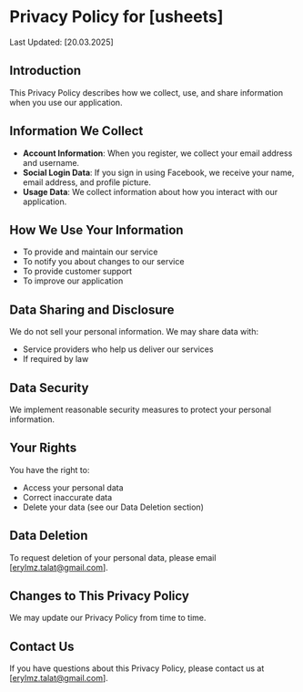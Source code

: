 # Privacy Policy for [usheets]

Last Updated: [20.03.2025]

## Introduction
This Privacy Policy describes how we collect, use, and share information when you use our application.

## Information We Collect
- **Account Information**: When you register, we collect your email address and username.
- **Social Login Data**: If you sign in using Facebook, we receive your name, email address, and profile picture.
- **Usage Data**: We collect information about how you interact with our application.

## How We Use Your Information
- To provide and maintain our service
- To notify you about changes to our service
- To provide customer support
- To improve our application

## Data Sharing and Disclosure
We do not sell your personal information. We may share data with:
- Service providers who help us deliver our services
- If required by law

## Data Security
We implement reasonable security measures to protect your personal information.

## Your Rights
You have the right to:
- Access your personal data
- Correct inaccurate data
- Delete your data (see our Data Deletion section)

## Data Deletion
To request deletion of your personal data, please email [erylmz.talat@gmail.com].

## Changes to This Privacy Policy
We may update our Privacy Policy from time to time.

## Contact Us
If you have questions about this Privacy Policy, please contact us at [erylmz.talat@gmail.com].
